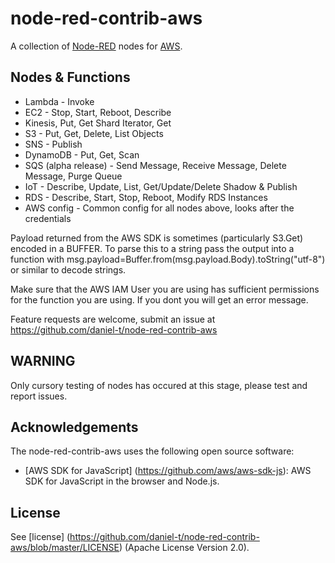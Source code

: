 node-red-contrib-aws
========================
A collection of <a href="http://nodered.org" target="_new">Node-RED</a> nodes for <a href="http://aws.amazon.com/" target="_new">AWS</a>.

Nodes & Functions
-----------------

* Lambda - Invoke
* EC2 - Stop, Start, Reboot, Describe
* Kinesis, Put, Get Shard Iterator, Get
* S3 - Put, Get, Delete, List Objects
* SNS - Publish
* DynamoDB - Put, Get, Scan
* SQS (alpha release) - Send Message, Receive Message, Delete Message, Purge Queue
* IoT - Describe, Update, List, Get/Update/Delete Shadow & Publish
* RDS - Describe, Start, Stop, Reboot, Modify RDS Instances
* AWS config - Common config for all nodes above, looks after the credentials

Payload returned from the AWS SDK is sometimes (particularly S3.Get) encoded in a BUFFER.  To parse this to a string pass the output into a function with msg.payload=Buffer.from(msg.payload.Body).toString("utf-8") or similar to decode strings.

Make sure that the AWS IAM User you are using has sufficient permissions for the function you are using.  If you dont you will get an error message.

Feature requests are welcome, submit an issue at https://github.com/daniel-t/node-red-contrib-aws

WARNING
----
Only cursory testing of nodes has occured at this stage, please test and report issues.

Acknowledgements
----------------

The node-red-contrib-aws uses the following open source software:

- [AWS SDK for JavaScript] (https://github.com/aws/aws-sdk-js): AWS SDK for JavaScript in the browser and Node.js.

License
-------

See [license] (https://github.com/daniel-t/node-red-contrib-aws/blob/master/LICENSE) (Apache License Version 2.0).
